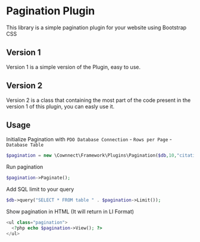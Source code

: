 Pagination Plugin
=============
This library is a simple pagination plugin for your website using Bootstrap CSS

Version 1
-------
Version 1 is a simple version of the Plugin, easy to use.

Version 2
-------
Version 2 is a class that containing the most part of the code present in the version 1 of this plugin, you can easly use it.

Usage
-------
Initialize Pagination with `PDO Database Connection` - `Rows per Page` - `Database Table`
```php
$pagination = new \Cownnect\Framework\Plugins\Pagination($db,10,"citations");
```
Run pagination
```php
$pagination->Paginate();
```
Add SQL limit to your query
```php
$db->query("SELECT * FROM table " . $pagination->Limit());
```
Show pagination in HTML (It will return in LI Format)
```php
<ul class="pagination">
  <?php echo $pagination->View(); ?>
</ul>
```
